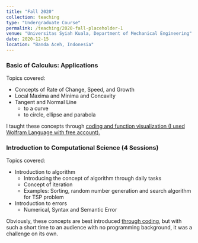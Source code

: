 ```yaml
---
title: "Fall 2020"
collection: teaching
type: "Undergraduate Course"
permalink: /teaching/2020-fall-placeholder-1
venue: "Universitas Syiah Kuala, Department of Mechanical Engineering"
date: 2020-12-15
location: "Banda Aceh, Indonesia"
---
```


### Basic of Calculus: Applications
Topics covered:
- Concepts of Rate of Change, Speed, and Growth
- Local Maxima and Minima and Concavity
- Tangent and Normal Line
  - to a curve
  - to circle, ellipse and parabola

I taught these concepts through [coding and function visualization (I used Wolfram Language with free account).](https://www.wolframcloud.com/obj/d72747e2-eb37-49de-8cbe-b4e8ecc456de)

### Introduction to Computational Science (4 Sessions)
Topics covered:
- Introduction to algorithm
  - Introducing the concept of algorithm through daily tasks
  - Concept of iteration
  - Examples: Sorting, random number generation and search algorithm for TSP problem
- Introduction to errors
  - Numerical, Syntax and Semantic Error

Obviously, these concepts are best introduced [through coding](https://www.wolframcloud.com/obj/5a79e1a4-54cf-4923-b76c-5841bd401615), but with such a short time to an audience with no programming background, it was a challenge on its own.
